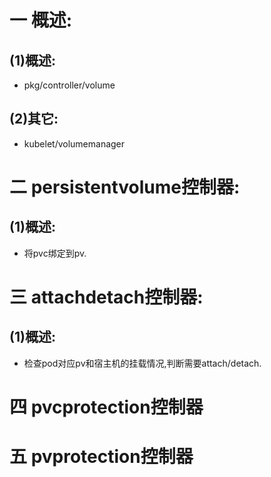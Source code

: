 # 一 概述:
## (1)概述:
- pkg/controller/volume

## (2)其它:
- kubelet/volumemanager

# 二 persistentvolume控制器:
## (1)概述:
- 将pvc绑定到pv.

# 三 attachdetach控制器:
## (1)概述:
- 检查pod对应pv和宿主机的挂载情况,判断需要attach/detach.

# 四 pvcprotection控制器

# 五 pvprotection控制器

